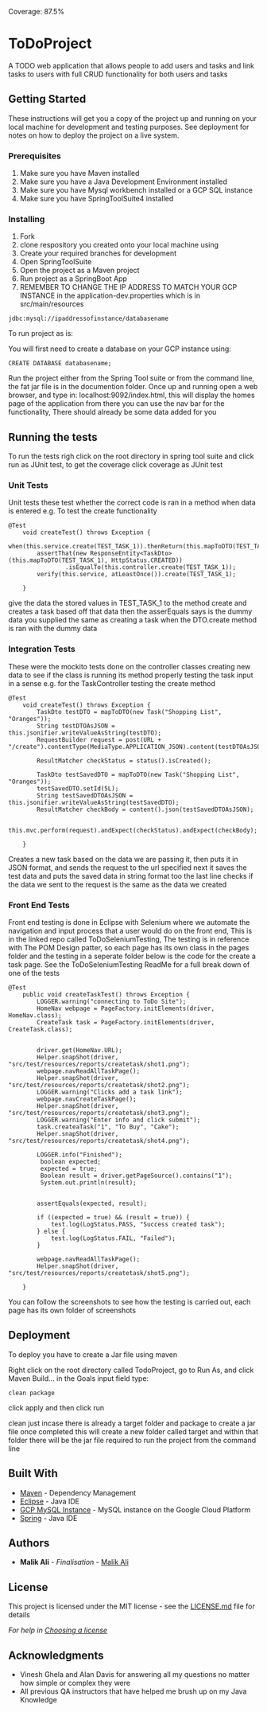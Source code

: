 Coverage: 87.5%
# ToDoProject

A TODO web application that allows people to add users and tasks and link tasks to users with full CRUD functionality for both users and tasks

## Getting Started

These instructions will get you a copy of the project up and running on your local machine for development and testing purposes. See deployment for notes on how to deploy the project on a live system.

### Prerequisites
 
1. Make sure you have Maven installed 
2. Make sure you have a Java Development Environment installed 
3. Make sure you have Mysql workbench installed or a GCP SQL instance 
4. Make sure you have SpringToolSuite4 installed 


### Installing

1. Fork
2. clone respository you created onto your local machine using
3. Create your required branches for development
4. Open SpringToolSuite
5. Open the project as a Maven project
6. Run project as a SpringBoot App 
7. REMEMBER TO CHANGE THE IP ADDRESS TO MATCH YOUR GCP INSTANCE in the application-dev.properties which is in src/main/resources
```
jdbc:mysql://ipaddressofinstance/databasename 
```


 To run project as is:

You will first need to create a database on your GCP instance using:
```
CREATE DATABASE databasename;
```
Run the project either from the Spring Tool suite or from the command line, the fat jar file is in the documention folder.
Once up and running open a web browser, and type in: localhost:9092/index.html, this will display the homes page of the application
from there you can use the nav bar for the functionality, There should already be some data added for you



## Running the tests

To run the tests righ click on the root directory in spring tool suite and click run as JUnit test, to get the coverage click coverage as JUnit test

### Unit Tests 

Unit tests these test whether the correct code is ran in a method when data is entered 
e.g. To test the create functionality 

```
@Test
	void createTest() throws Exception {
		when(this.service.create(TEST_TASK_1)).thenReturn(this.mapToDTO(TEST_TASK_1));
		assertThat(new ResponseEntity<TaskDto>(this.mapToDTO(TEST_TASK_1), HttpStatus.CREATED))
				.isEqualTo(this.controller.create(TEST_TASK_1));
		verify(this.service, atLeastOnce()).create(TEST_TASK_1);

	}
```

give the data the stored values in TEST_TASK_1 to the method create and creates a task based off that data then the asserEquals says is the dummy data you supplied the same as creating a task when the DTO.create method is ran with the dummy data 

### Integration Tests 
These were the mockito tests done on the controller classes creating new data to see if the class is running its method properly testing the task input in a sense 
e.g. for the TaskController testing the create method 

```
@Test
	void createTest() throws Exception {
		TaskDto testDTO = mapToDTO(new Task("Shopping List", "Oranges"));
		String testDTOAsJSON = this.jsonifier.writeValueAsString(testDTO);
		RequestBuilder request = post(URL + "/create").contentType(MediaType.APPLICATION_JSON).content(testDTOAsJSON);

		ResultMatcher checkStatus = status().isCreated();

		TaskDto testSavedDTO = mapToDTO(new Task("Shopping List", "Oranges"));
		testSavedDTO.setId(5L);
		String testSavedDTOAsJSON = this.jsonifier.writeValueAsString(testSavedDTO);
		ResultMatcher checkBody = content().json(testSavedDTOAsJSON);

		this.mvc.perform(request).andExpect(checkStatus).andExpect(checkBody);

	}
```
Creates a new task based on the data we are passing it, then puts it in JSON format, and sends the request to the url specified
next it saves the test data and puts the saved data in string format too 
the last line checks if the data we sent to the request is the same as the data we created

### Front End Tests

Front end testing is done in Eclipse with Selenium where we automate the navigation and input process that a user would do on the front end, This is in the linked repo called ToDoSeleniumTesting, The testing is in reference with The POM Design patter, so each page has its own class in the pages folder and the testing in a seperate folder below is the code for the create a task page. See the ToDoSeleniumTesting ReadMe for a full break down of one of the tests

```
@Test
	public void createTaskTest() throws Exception {
		LOGGER.warning("connecting to ToDo Site");
		HomeNav webpage = PageFactory.initElements(driver, HomeNav.class);
		CreateTask task = PageFactory.initElements(driver, CreateTask.class);

		
		driver.get(HomeNav.URL);
		Helper.snapShot(driver, "src/test/resources/reports/createtask/shot1.png");
		webpage.navReadAllTaskPage();
		Helper.snapShot(driver, "src/test/resources/reports/createtask/shot2.png");
		LOGGER.warning("Clicks add a task link");
		webpage.navCreateTaskPage();
		Helper.snapShot(driver, "src/test/resources/reports/createtask/shot3.png");
		LOGGER.warning("Enter info and click submit");
		task.createaTask("1", "To Buy", "Cake");
		Helper.snapShot(driver, "src/test/resources/reports/createtask/shot4.png");
		
		LOGGER.info("Finished");
		 boolean expected;
	     expected = true;
	     Boolean result = driver.getPageSource().contains("1");
	     System.out.println(result);
	
	       
        assertEquals(expected, result);
        
    	if ((expected = true) && (result = true)) {
			test.log(LogStatus.PASS, "Success created task");
		} else {
			test.log(LogStatus.FAIL, "Failed");
		}
    	
    	webpage.navReadAllTaskPage();
		Helper.snapShot(driver, "src/test/resources/reports/createtask/shot5.png");
		
	}
```

You can follow the screenshots to see how the testing is carried out, each page has its own folder of screenshots 

## Deployment

To deploy you have to create a Jar file using maven 

Right click on the root directory called TodoProject, go to Run As, and click Maven Build... in the Goals input field 
type:
```
clean package
```
click apply and then click run

clean just incase there is already a target folder and package to create a jar file
once completed this will create a new folder called target and within that folder there will be the jar file required to run the project from the command line 



## Built With

* [Maven](https://maven.apache.org/) - Dependency Management
* [Eclipse](https://www.eclipse.org/) - Java IDE
* [GCP MySQL Instance](https://cloud.google.com/) - MySQL instance on the Google Cloud Platform
* [Spring](https://spring.io/tools) - Java IDE


## Authors

* **Malik Ali** - *Finalisation*  - [Malik Ali](https://github.com/MalikAliQA)

## License

This project is licensed under the MIT license - see the [LICENSE.md](LICENSE.md) file for details 

*For help in [Choosing a license](https://choosealicense.com/)*

## Acknowledgments

* Vinesh Ghela and Alan Davis for answering all my questions no matter how simple or complex they were
* All previous QA instructors that have helped me brush up on my Java Knowledge
